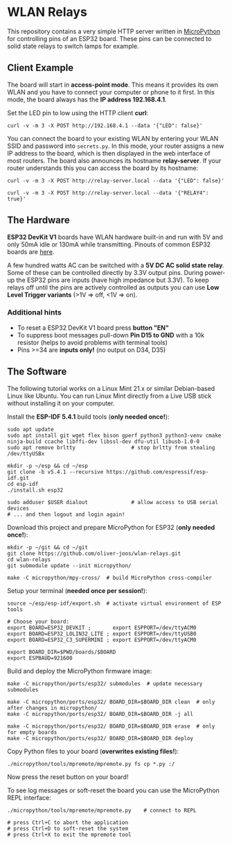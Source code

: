 # WLAN Relays

This repository contains a very simple HTTP server written in
[MicroPython](https://micropython.org/) for controlling pins of an ESP32 board.
These pins can be connected to solid state relays to switch lamps for example.

## Client Example

The board will start in **access-point mode**. This means it provides its own
WLAN and you have to connect your computer or phone to it first. In this mode,
the board always has the **IP address 192.168.4.1**.

Set the LED pin to low using the HTTP client **curl**:

```shell
curl -v -m 3 -X POST http://192.168.4.1 --data '{"LED": false}'
```

You can connect the board to your existing WLAN by entering your WLAN SSID and
password into ``secrets.py``. In this mode, your router assigns a new IP address
to the board, which is then displayed in the web interface of most routers.
The board also announces its hostname **relay-server**. If your router
understands this you can access the board by its hostname:

```shell
curl -v -m 3 -X POST http://relay-server.local --data '{"LED": false}'

curl -v -m 3 -X POST http://relay-server.local --data '{"RELAY4": true}'
```


## The Hardware

**ESP32 DevKit V1** boards have WLAN hardware built-in and run with 5V and
only 50mA idle or 130mA while transmitting. Pinouts of common ESP32 boards are
[here](https://randomnerdtutorials.com/esp32-pinout-reference-gpios/).

A few hundred watts AC can be switched with a **5V DC AC solid state relay**.
Some of these can be controlled directly by 3.3V output pins. During power-up
the ESP32 pins are inputs (have high impedance but 3.3V). To keep relays off
until the pins are actively controlled as outputs you can use
**Low Level Trigger variants** (>1V ⇒ off, <1V ⇒ on).

### Additional hints

* To reset a ESP32 DevKit V1 board press **button "EN"**
* To suppress boot messages pull-down **Pin D15 to GND** with a 10k resistor
  (helps to avoid problems with terminal tools)
* Pins >=34 are **inputs only!** (no output on D34, D35)

## The Software

The following tutorial works on a Linux Mint 21.x or similar Debian-based Linux
like Ubuntu. You can run Linux Mint directly from a Live USB stick without
installing it on your computer.

Install the **ESP-IDF 5.4.1** build tools (**only needed once!**):

```shell
sudo apt update
sudo apt install git wget flex bison gperf python3 python3-venv cmake ninja-build ccache libffi-dev libssl-dev dfu-util libusb-1.0-0
sudo apt remove brltty                  # stop brltty from stealing /dev/ttyUSBx

mkdir -p ~/esp && cd ~/esp
git clone -b v5.4.1 --recursive https://github.com/espressif/esp-idf.git
cd esp-idf
./install.sh esp32

sudo adduser $USER dialout              # allow access to USB serial devices
# ... and then logout and login again!
```

Download this project and prepare MicroPython for ESP32 (**only needed once!**):

```shell
mkdir -p ~/git && cd ~/git
git clone https://github.com/oliver-joos/wlan-relays.git
cd wlan-relays
git submodule update --init micropython/

make -C micropython/mpy-cross/  # build MicroPython cross-compiler
```

Setup your terminal (**needed once per session!**):

```shell
source ~/esp/esp-idf/export.sh  # activate virtual environment of ESP tools

# Choose your board:
export BOARD=ESP32_DEVKIT ;       export ESPPORT=/dev/ttyACM0
export BOARD=ESP32_LOLIN32_LITE ; export ESPPORT=/dev/ttyUSB0
export BOARD=ESP32_C3_SUPERMINI ; export ESPPORT=/dev/ttyACM0

export BOARD_DIR=$PWD/boards/$BOARD
export ESPBAUD=921600
```

Build and deploy the MicroPython firmware image:

```shell
make -C micropython/ports/esp32/ submodules  # update necessary submodules

make -C micropython/ports/esp32/ BOARD_DIR=$BOARD_DIR clean  # only after changes in micropython/
make -C micropython/ports/esp32/ BOARD_DIR=$BOARD_DIR -j all

make -C micropython/ports/esp32/ BOARD_DIR=$BOARD_DIR erase  # only for empty boards
make -C micropython/ports/esp32/ BOARD_DIR=$BOARD_DIR deploy
```

Copy Python files to your board (**overwrites existing files!**):

```shell
./micropython/tools/mpremote/mpremote.py fs cp *.py :/
```

Now press the reset button on your board!

To see log messages or soft-reset the board you can use the MicroPython REPL interface:

```shell
./micropython/tools/mpremote/mpremote.py    # connect to REPL

# press Ctrl+C to abort the application
# press Ctrl+D to soft-reset the system
# press Ctrl+X to exit the mpremote tool
```
